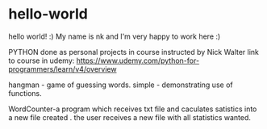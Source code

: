 # hello-world
hello world!  :)
My name is nk and I'm very happy to work here :)

PYTHON
done as personal projects in course instructed by Nick Walter
link to course in udemy: https://www.udemy.com/python-for-programmers/learn/v4/overview

hangman - game of guessing words. simple - demonstrating use  of functions.

WordCounter-a program which receives txt file and caculates satistics into a new file created .
            the user receives a new file with all statistics wanted.
